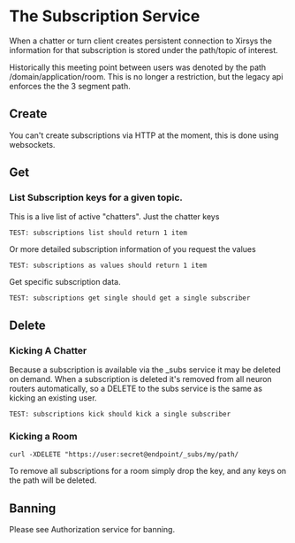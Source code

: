 # The Subscription Service

When a chatter or turn client creates persistent connection to Xirsys the information for that subscription is stored under the path/topic of interest.

Historically this meeting point between users was denoted by the path /domain/application/room. This is no longer a restriction, but the legacy api enforces the the 3 segment path.

## Create

You can't create subscriptions via HTTP at the moment, this is done using websockets.

## Get

### List Subscription keys for a given topic.

This is a live list of active "chatters". Just the chatter keys

```
TEST: subscriptions list should return 1 item
```

Or more detailed subscription information of you request the values

```
TEST: subscriptions as values should return 1 item
```

Get specific subscription data.

```
TEST: subscriptions get single should get a single subscriber
```

## Delete

### Kicking A Chatter

Because a subscription is available via the \_subs service it may be deleted on demand. When a subscription is deleted it's removed from all neuron routers automatically, so a DELETE to the subs service is the same as kicking an existing user.

```
TEST: subscriptions kick should kick a single subscriber
```

### Kicking a Room

```
curl -XDELETE "https://user:secret@endpoint/_subs/my/path/
```

To remove all subscriptions for a room simply drop the key, and any keys on the path will be deleted.

## Banning

Please see Authorization service for banning.


